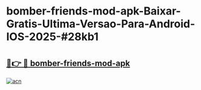 # bomber-friends-mod-apk-Baixar-Gratis-Ultima-Versao-Para-Android-IOS-2025-#28kb1

# <h2><a href="https://ainizakaria.my?title=bomber-friends-mod-apk&ref=22M">🔗👉 🔴 bomber-friends-mod-apk</a></h2>

[![acn](https://github.com/user-attachments/assets/0f9c940e-d8b0-45ae-aac7-cd30a18b3e1c)](https://ainizakaria.my?title=bomber-friends-mod-apk&ref=22M)

